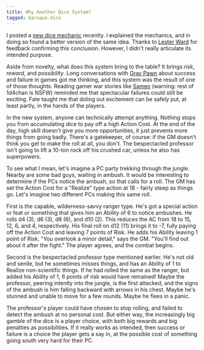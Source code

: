 ```yaml
---
title: Why Another Dice System?
tagged: baroque-dice
---
```


I posted a [new dice mechanic](/blog/2015-06-08-baroque-dice-mechanic.html) recently. I explained the mechanics, and in doing so found a better version of the same idea. Thanks to [Lester Ward] for feedback confirming this conclusion. However, I didn't really articulate its intended purpose.

Aside from novelty, what does this system bring to the table? It brings *risk*, *reward*, and *possibility*. Long conversations with [Gray Pawn] about success and failure in games got me thinking, and this system was the result of one of those thoughts. Reading gamer war stories like [Sameo] (warning: rest of 1d4chan is NSFW) reminded me that spectacular failures could still be exciting. Fate taught me that doling out excitement can be safely put, at least partly, in the hands of the players.

In the new system, anyone can technically attempt anything. Nothing stops you from accumulating dice to pay off a high Action Cost. At the end of the day, high skill doesn't give you more opportunities, it just prevents more things from going badly. There's a gatekeeper, of course: if the GM doesn't think you get to make the roll at all, you don't. The bespectacled professor isn't going to lift a 10-ton rock off his crushed car, unless he also has superpowers.

<!-- more -->

To see what I mean, let's imagine a PC party trekking through the jungle. Nearby are some bad guys, waiting in ambush. It would be interesting to determine if the PCs notice the ambush, so that calls for a roll. The GM has set the Action Cost for a "Realize" type action at 18 - fairly steep as things go. Let's imagine two different PCs making this same roll.

First is the capable, wilderness-savvy ranger type. He's got a special action or feat or something that gives him an Ability of 6 to notice ambushes. He rolls d4 (3), d6 (3), d8 (6), and d10 (2). This reduces the AC from 18 to 15, 12, 6, and 4, respectively. His final roll on d12 (11) brings it to -7, fully paying off the Action Cost and leaving 7 points of Risk. He adds his Ability leaving 1 point of Risk. "You overlook a minor detail," says the GM. "You'll find out about it after the fight." The player agrees, and the combat begins.

Second is the bespectacled professor type mentioned earlier. He's not old and senile, but he sometimes misses things, and has an Ability of 1 to Realize non-scientific things. If he had rolled the same as the ranger, but added his Ability of 1, 6 points of risk would have remained! Maybe the professor, peering intently into the jungle, is the first attacked, and the signs of the ambush is him falling backward with arrows in his chest. Maybe he's stunned and unable to move for a few rounds. Maybe he flees in a panic.

The professor's player could have chosen to stop rolling, and failed to detect the ambush at no personal cost. But either way, the increasingly big gamble of the dice is a player choice, with both big rewards and big penalties as possibilities. If it really works as intended, then success or failure is a choice the player gets a say in, at the possible cost of something going south very hard for their PC.

[Gray Pawn]: https://plus.google.com/101426386622372860909/about
[Lester Ward]: https://plus.google.com/108131264929529993281/about
[Sameo]: http://1d4chan.org/wiki/Sameo
